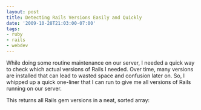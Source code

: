 ```yaml
---
layout: post
title: Detecting Rails Versions Easily and Quickly
date: '2009-10-28T21:03:00-07:00'
tags:
- ruby
- rails
- webdev
---
```

While doing some routine maintenance on our server, I needed a quick way to
check which actual versions of Rails I needed. <!--more-->Over time, many
versions are installed that can lead to wasted space and confusion later on.
So, I whipped up a quick one-liner that I can run to give me all versions of
Rails running on our server.

<script src="http://gist.github.com/221125.js"></script>

This returns all Rails gem versions in a neat, sorted array:

<script src="http://gist.github.com/221138.js"></script>

